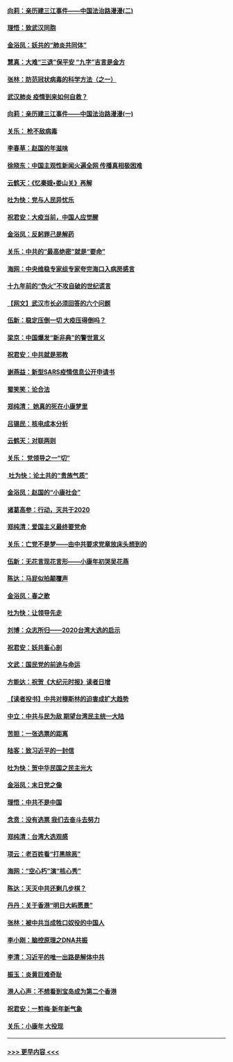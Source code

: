 #### [向莉：亲历建三江事件——中国法治路漫漫(二)](../pages/nsc993/n11829102.md?t=01302311) 
#### [理悟：致武汉同胞](../pages/nsc993/n11831522.md?t=01302311) 
#### [金浴凤：妖共的“肺炎共同体”](../pages/nsc993/n11829448.md?t=01302311) 
#### [慧真：大难“三退”保平安 “九字”吉言是金方](../pages/nsc993/n11829501.md?t=01302311) 
#### [张林：防范冠状病毒的科学方法（之一）](../pages/nsc993/n11828618.md?t=01302311) 
#### [武汉肺炎 疫情到来如何自救？](../pages/nsc993/n11827632.md?t=01302311) 
#### [向莉：亲历建三江事件——中国法治路漫漫(一)](../pages/nsc993/n11827190.md?t=01302311) 
#### [关乐： 枪不敌病毒](../pages/nsc993/n11826746.md?t=01302311) 
#### [李春草：赵国的年滋味](../pages/nsc993/n11826321.md?t=01302311) 
#### [徐晓东：中国主观性新闻火遍全网 传播真相极困难](../pages/nsc993/n11826508.md?t=01302311) 
#### [云鹤天：《忆秦娥▪娄山关》再解](../pages/nsc993/n11824682.md?t=01302311) 
#### [吐为快：党与人民异忧乐](../pages/nsc993/n11824660.md?t=01302311) 
#### [祝君安：大疫当前，中国人应觉醒](../pages/nsc993/n11821946.md?t=01302311) 
#### [金浴凤：反躬罪己是解药](../pages/nsc993/n11820280.md?t=01302311) 
#### [关乐：中共的“最高绝密”就是“要命”](../pages/nsc993/n11816946.md?t=01302311) 
#### [海网：中央维稳专家组专家夸完海口入病房感言](../pages/nsc993/n11815138.md?t=01302311) 
#### [十九年前的“伪火”不攻自破的世纪谎言](../pages/nsc993/n11813238.md?t=01302311) 
#### [【网文】武汉市长必须回答的六个问题](../pages/nsc993/n11813848.md?t=01302311) 
#### [伍新：稳定压倒一切 大疫压得倒吗？](../pages/nsc993/n11812634.md?t=01302311) 
#### [梁京：中国爆发“新非典”的警世意义](../pages/nsc993/n11812554.md?t=01302311) 
#### [祝君安：中共就是邪教](../pages/nsc993/n11812431.md?t=01302311) 
#### [谢燕益：新型SARS疫情信息公开申请书](../pages/nsc993/n11808840.md?t=01302311) 
#### [蜀笑笑：论合法](../pages/nsc993/n11808064.md?t=01302311) 
#### [郑纯清： 她真的死在小康梦里](../pages/nsc993/n11806623.md?t=01302311) 
#### [吕锡民：核电成本分析](../pages/nsc993/n11806284.md?t=01302311) 
#### [云鹤天：对联两则](../pages/nsc993/n11805957.md?t=01302311) 
#### [关乐： 党领导之一“切”](../pages/nsc993/n11804505.md?t=01302311) 
#### [ 吐为快：论土共的“贵族气质”](../pages/nsc993/n11804490.md?t=01302311) 
#### [金浴凤：赵国的“小康社会”](../pages/nsc993/n11804452.md?t=01302311) 
#### [诸葛高参：行动，灭共于2020](../pages/nsc993/n11804120.md?t=01302311) 
#### [郑纯清：爱国主义最终要党命](../pages/nsc993/n11802197.md?t=01302311) 
#### [关乐：亡党不是梦——由中共要求党章放床头想到的](../pages/nsc993/n11802156.md?t=01302311) 
#### [伍新：无花言现花言形——小康年初哭吴花燕](../pages/nsc993/n11800044.md?t=01302311) 
#### [陈达：马屁似拍颠覆声](../pages/nsc993/n11800010.md?t=01302311) 
#### [金浴凤：春之歌](../pages/nsc993/n11797687.md?t=01302311) 
#### [吐为快：让领导先走](../pages/nsc993/n11797512.md?t=01302311) 
#### [刘博：众志所归——2020台湾大选的启示](../pages/nsc993/n11796878.md?t=01302311) 
#### [祝君安：妖共畜心剖](../pages/nsc993/n11794273.md?t=01302311) 
#### [文武：国民党的前途与命运](../pages/nsc993/n11794198.md?t=01302311) 
#### [方能达：祝贺《大纪元时报》读者日增](../pages/nsc993/n11793807.md?t=01302311) 
#### [【读者投书】中共对穆斯林的迫害成扩大趋势](../pages/nsc993/n11791371.md?t=01302311) 
#### [中立：中共与民为敌 期望台湾民主统一大陆](../pages/nsc993/n11790392.md?t=01302311) 
#### [苦胆：一张选票的距离](../pages/nsc993/n11788914.md?t=01302311) 
#### [陆客：致习近平的一封信](../pages/nsc993/n11788867.md?t=01302311) 
#### [吐为快：贺中华民国之民主光大](../pages/nsc993/n11788618.md?t=01302311) 
#### [金浴凤：末日党之像](../pages/nsc993/n11787475.md?t=01302311) 
#### [理悟：中共不是中国](../pages/nsc993/n11787463.md?t=01302311) 
#### [念贲：没有选票  我们去奋斗去努力](../pages/nsc993/n11787398.md?t=01302311) 
#### [郑纯清：台湾大选观感](../pages/nsc993/n11786210.md?t=01302311) 
#### [项云：老百姓看“打黑除恶”](../pages/nsc993/n11785398.md?t=01302311) 
#### [海网：“空心朽”演“核心秀”](../pages/nsc993/n11783874.md?t=01302311) 
#### [陈达：天灭中共还剩几步棋？](../pages/nsc993/n11783719.md?t=01302311) 
#### [丹丹：关于香港“明日大屿愿景”](../pages/nsc993/n11783273.md?t=01302311) 
#### [张林：被中共当成牲口奴役的中国人](../pages/nsc993/n11782397.md?t=01302311) 
#### [李小刚：脑控原理之DNA共振](../pages/nsc993/n11780962.md?t=01302311) 
#### [李清：习近平的唯一出路是解体中共](../pages/nsc993/n11780866.md?t=01302311) 
#### [振玉：炎黄巨难奇耻](../pages/nsc993/n11779632.md?t=01302311) 
#### [港人心声：不想看到宝岛成为第二个香港](../pages/nsc993/n11778817.md?t=01302311) 
#### [祝君安：一剪梅‧新年新气象](../pages/nsc993/n11776340.md?t=01302311) 
#### [关乐：小康年 大役现](../pages/nsc993/n11774213.md?t=01302311) 

----
#### [ >>> 更早内容 <<< ](../indexes/nsc993-earlier.md)
